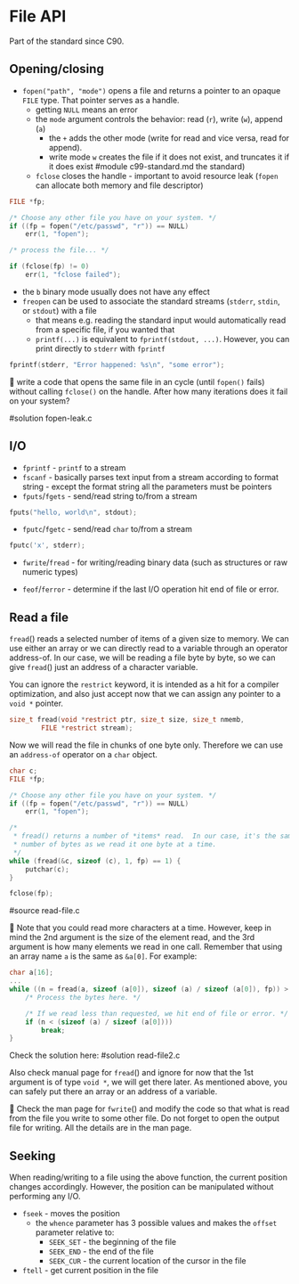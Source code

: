 # File API

Part of the standard since C90.

## Opening/closing

- `fopen("path", "mode")` opens a file and returns a pointer to an opaque `FILE`
  type.  That pointer serves as a handle.
	- getting `NULL` means an error
	- the `mode` argument controls the behavior: read (`r`), write (`w`),
	  append (`a`)
		- the `+` adds the other mode (write for read and vice versa,
		  read for append).
	  - write mode `w` creates the file if it does not exist, and truncates
	    it if it does exist
#module c99-standard.md the standard)
	- `fclose` closes the handle
		  - important to avoid resource leak (`fopen` can allocate both
		    memory and file descriptor)
```C
FILE *fp;

/* Choose any other file you have on your system. */
if ((fp = fopen("/etc/passwd", "r")) == NULL)
	err(1, "fopen");

/* process the file... */

if (fclose(fp) != 0)
	err(1, "fclose failed");
```

- the `b` binary mode usually does not have any effect
- `freopen` can be used to associate the standard streams (`stderr`, `stdin`, or
  `stdout`) with a file
	- that means e.g. reading the standard input would automatically read
	  from a specific file, if you wanted that
	- `printf(...)` is equivalent to `fprintf(stdout, ...)`.  However, you
	  can print directly to `stderr` with `fprintf`

```C
fprintf(stderr, "Error happened: %s\n", "some error");
```

:wrench: write a code that opens the same file in an cycle (until `fopen()`
fails) without calling `fclose()` on the handle. After how many iterations does
it fail on your system?

#solution fopen-leak.c

## I/O

- `fprintf` - `printf` to a stream
- `fscanf`
	  - basically parses text input from a stream according to format string
	  - except the format string all the parameters must be pointers
- `fputs`/`fgets` - send/read string to/from a stream

```C
fputs("hello, world\n", stdout);
```

- `fputc`/`fgetc` - send/read `char` to/from a stream

```C
fputc('x', stderr);
```

- `fwrite`/`fread` - for writing/reading binary data (such as structures or raw
  numeric types)

- `feof`/`ferror` - determine if the last I/O operation hit end of file or
  error.

## Read a file

`fread`() reads a selected number of items of a given size to memory.  We can
use either an array or we can directly read to a variable through an operator
address-of.  In our case, we will be reading a file byte by byte, so we can give
`fread`() just an address of a character variable.

You can ignore the `restrict` keyword, it is intended as a hit for a compiler
optimization, and also just accept now that we can assign any pointer to a `void
*` pointer.

```C
size_t fread(void *restrict ptr, size_t size, size_t nmemb,
	    FILE *restrict stream);
```

Now we will read the file in chunks of one byte only.  Therefore we can use an
`address-of` operator on a `char` object.

```C
char c;
FILE *fp;

/* Choose any other file you have on your system. */
if ((fp = fopen("/etc/passwd", "r")) == NULL)
	err(1, "fopen");

/*
 * fread() returns a number of *items* read.  In our case, it's the same as
 * number of bytes as we read it one byte at a time.
 */
while (fread(&c, sizeof (c), 1, fp) == 1) {
	putchar(c);
}

fclose(fp);
```

#source read-file.c

:wrench: Note that you could read more characters at a time.  However, keep in
mind the 2nd argument is the size of the element read, and the 3rd argument is
how many elements we read in one call.  Remember that using an array name `a` is
the same as `&a[0]`.  For example:

```C
char a[16];
...
while ((n = fread(a, sizeof (a[0]), sizeof (a) / sizeof (a[0]), fp)) > 0) {
	/* Process the bytes here. */

	/* If we read less than requested, we hit end of file or error. */
	if (n < (sizeof (a) / sizeof (a[0])))
		break;
}
```

Check the solution here:
#solution read-file2.c

Also check manual page for `fread`() and ignore for now that the 1st argument is
of type `void *`, we will get there later.  As mentioned above, you can safely
put there an array or an address of a variable.

:wrench: Check the man page for `fwrite`() and modify the code so that what is
read from the file you write to some other file.  Do not forget to open the
output file for writing.  All the details are in the man page.

## Seeking

When reading/writing to a file using the above function, the current position
changes accordingly.  However, the position can be manipulated without
performing any I/O.

- `fseek` - moves the position
	- the `whence` parameter has 3 possible values and makes the `offset`
	  parameter relative to:
		- `SEEK_SET` - the beginning of the file
		- `SEEK_END` - the end of the file
		- `SEEK_CUR` - the current location of the cursor in the file
- `ftell` - get current position in the file
